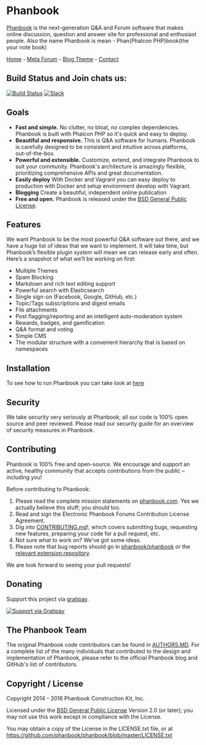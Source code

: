 # Phanbook

[Phanbook][:site:] is the next-generation Q&A and Forum software that makes online discussion, question and answer site
for professional and enthusiast people. Also the name Phanbook is mean - Phan(Phalcon PHP)book(the your note book)

[Home][:site:] - [Meta Forum][:meta:] - [Blog Theme][:blog:] - [Contact][:contact:]

## Build Status and Join chats us:

[![Build Status][:bg-travis:]][:travis:] [![Slack][:bg-slack:]][:slack:]

## Goals

- **Fast and simple.** No clutter, no bloat, no complex dependencies. Phanbook is built with Phalcon PHP so it's
  quick and easy to deploy.
- **Beautiful and responsive.** This is Q&A software for humans. Phanbook is carefully designed to be consistent and
  intuitive across platforms, out-of-the-box.
- **Powerful and extensible.** Customize, extend, and integrate Phanbook to suit your community. Phanbook's architecture
  is amazingly flexible, prioritizing comprehensive APIs and great documentation.
- **Easily deploy** With Docker and Vagrant you can easy deploy to production with Docker and setup environment develop
  with Vagrant.
- **Blogging** Create a beautiful, independent online publication
- **Free and open.** Phanbook is released under the [BSD General Public License][:license:].

## Features

We want Phanbook to be the most powerful Q&A software out there, and we have a huge list of ideas that we want to
implement. It will take time, but Phanbook’s flexible plugin system will mean we can release early and often. Here’s a
snapshot of what we’ll be working on first:

- Multiple Themes
- Spam Blocking
- Markdown and rich text editing support
- Powerful search with Elasticsearch
- Single sign-on (Facebook, Google, GitHub, etc.)
- Topic/Tags subscriptions and digest emails
- File attachments
- Post flagging/reporting and an intelligent auto-moderation system
- Rewards, badges, and gamification
- Q&A format and voting
- Simple CMS
- The modular structure with a convenient hierarchy that is based on namespaces

## Installation

To see how to run Phanbook you can take look at [here][:install:]

## Security

We take security very seriously at Phanbook; all our code is 100% open source and peer reviewed.
Please read our security guide for an overview of security measures in Phanbook.

## Contributing

Phanbook is 100% free and open-source. We encourage and support an active, healthy community that accepts contributions
from the public – including you!

Before contributing to Phanbook:

1. Please read the complete mission statements on [phanbook.com][:site:]. Yes we actually believe this stuff;
   you should too.
2. Read and sign the Electronic Phanbook Forums Contribution License Agreement.
3. Dig into [CONTRIBUTING.md][:contributing:]!, which covers submitting bugs, requesting new features,
   preparing your code for a pull request, etc.
4. Not sure what to work on? We've got some ideas.
5. Please note that bug reports should go in [phanbook/phanbook][:issues:] or
   the [relevant extension repository][:gh-site:].

We are look forward to seeing your pull requests!

## Donating

Support this project via [gratipay][:gratipay:].

[![Support via Gratipay][:bg-gratipay:]][:gratipay:]

## The Phanbook Team

The original Phanbook code contributors can be found in [AUTHORS.MD][:authors:].
For a complete list of the many individuals that contributed to the design and implementation of Phanbook, please refer
to the official Phanbook blog and GitHub's list of contributors.

## Copyright / License

Copyright 2014 - 2016 Phanbook Construction Kit, Inc.

Licensed under the [BSD General Public License][:license:] Version 2.0 (or later);
you may not use this work except in compliance with the License.

You may obtain a copy of the License in the LICENSE.txt file, or at https://github.com/phanbook/phanbook/blob/master/LICENSE.txt

[:site:]: http://phanbook.com
[:meta:]: http://meta.phanbook.com
[:blog:]: http://blog.saigonphp.com
[:contact:]: mailto:hello@phanbook.com
[:gh-site:]: https://github.com/phanbook
[:issues:]: https://github.com/phanbook/phanbook/issues
[:contributing:]: https://github.com/phanbook/phanbook/blob/master/docs/CONTRIBUTING.md
[:gratipay:]: https://gratipay.com/phanbook
[:bg-gratipay:]: https://cdn.rawgit.com/gratipay/gratipay-badge/2.3.0/dist/gratipay.png
[:travis:]: https://travis-ci.org/phanbook/phanbook
[:bg-travis:]: https://travis-ci.org/phanbook/phanbook.svg?branch=master
[:slack:]: http://chat.phalcontip.com
[:bg-slack:]: https://img.shields.io/badge/slack-join%20chat%20%E2%86%92-brightgreen.svg?style=flat-square
[:install:]: https://github.com/phanbook/docs/blob/master/install.md
[:license:]: https://github.com/phanbook/phanbook/blob/master/LICENSE.txt
[:authors:]: https://github.com/phanbook/phanbook/blob/master/docs/AUTHORS.md
